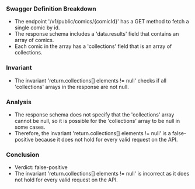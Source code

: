 ### Swagger Definition Breakdown
- The endpoint '/v1/public/comics/{comicId}' has a GET method to fetch a single comic by id.
- The response schema includes a 'data.results' field that contains an array of comics.
- Each comic in the array has a 'collections' field that is an array of collections.

### Invariant
- The invariant 'return.collections[] elements != null' checks if all 'collections' arrays in the response are not null.

### Analysis
- The response schema does not specify that the 'collections' array cannot be null, so it is possible for the 'collections' array to be null in some cases.
- Therefore, the invariant 'return.collections[] elements != null' is a false-positive because it does not hold for every valid request on the API.

### Conclusion
- Verdict: false-positive
- The invariant 'return.collections[] elements != null' is incorrect as it does not hold for every valid request on the API.
